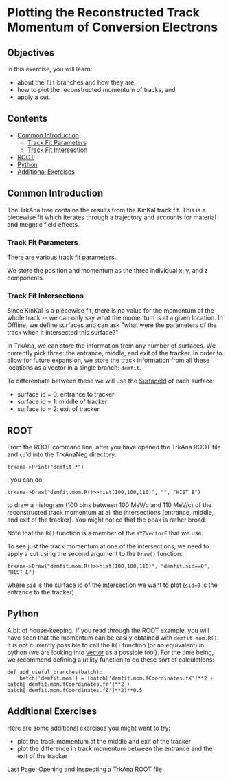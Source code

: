 # Plotting the Reconstructed Track Momentum of Conversion Electrons

## Objectives

In this exercise, you will learn:

* about the ```fit``` branches and how they are, 
* how to plot the reconstructed momentum of tracks, and
* apply a cut.

## Contents

* [Common Introduction](#Common-Introduction)
    * [Track Fit Parameters](#Track-Fit-Parameters)
    * [Track Fit Intersection](#Track-Fit-Intersection)
* [ROOT](#ROOT)
* [Python](#Python)
* [Additional Exercises](#Additional-Exercises)

## Common Introduction

The TrkAna tree contains the results from the KinKal track fit. This is a piecewise fit which iterates through a trajectory and accounts for material and megntic field effects.

### Track Fit Parameters

There are various track fit parameters. 

We store the position and momentum as the three individual x, y, and z components. 

### Track Fit Intersections

Since KinKal is a piecewise fit, there is no value for the momentum of the whole track -- we can only say what the momentum is at a given location. In Offline, we define surfaces and can ask "what were the parameters of the track when it intersected this surface?"

In TrkAna, we can store the information from any number of surfaces. We currently pick three: the entrance, middle, and exit of the tracker. In order to allow for future expansion, we store the track information from all these locations as a vector in a single branch: ```demfit```.

To differentiate between these we will use the [SurfaceId](https://github.com/Mu2e/Offline/blob/v10_23_01/KinKalGeom/inc/SurfaceId.hh) of each surface:

* surface id = 0: entrance to tracker
* surface id = 1: middle of tracker
* surface id = 2: exit of tracker


## ROOT

From the ROOT command line, after you have opened the TrkAna ROOT file and ```cd```'d into the TrkAnaNeg directory.

```
trkana->Print("demfit.*")
```

, you can do:

```
trkana->Draw("demfit.mom.R()>>hist(100,100,110)", "", "HIST E")
```

to draw a histogram (100 bins between 100 MeV/c and 110 MeV/c) of the reconstructed track momentum at all the intersections (entrance, middle, and exit of the tracker). You might notice that the peak is rather broad.

Note that the ```R()``` function is a member of the ```XYZVectorF``` that we use. 

To see just the track momentum at one of the intersections, we need to apply a cut using the second argument to the ```Draw()``` function:

```
trkana->Draw("demfit.mom.R()>>hist(100,100,110)", "demfit.sid==0", "HIST E")
```

where ```sid``` is the surface id of the intersection we want to plot (```sid=0``` is the entrance to the tracker).

## Python

A bit of house-keeping. If you read through the ROOT example, you will have seen that the momentum can be easily obtained with ```demfit.mom.R()```. It is not currently possible to call the ```R()``` function (or an equivalent) in python (we are looking into [vector](https://github.com/scikit-hep/vector) as a possible tool). For the time being, we recommend defining a utility function to do these sort of calculations:

```
def add_useful_branches(batch):
    batch['demfit.mom'] = (batch['demfit.mom.fCoordinates.fX']**2 + batch['demfit.mom.fCoordinates.fY']**2 + batch['demfit.mom.fCoordinates.fZ']**2)**0.5
```



## Additional Exercises

Here are some additional exercises you might want to try:

* plot the track momentum at the middle and exit of the tracker
* plot the difference in track momentum between the entrance and the exit of the tracker

Last Page: [Opening and Inspecting a TrkAna ROOT file](opening.md)

<!-- Next Page: [Applying Cuts](cuts.md) -->
